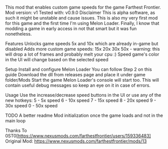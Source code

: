 This mod that enables custom game speeds for the game Farthest Frontier.
Mod version: v1
Tested with: v0.9.0
Disclaimer
This is alpha software, as such it might be unstable and cause issues. This is also my very first mod for this game and the first time I'm using Melon Loader.
Finally, I know that modding a game in early access in not that smart but it was fun nonetheless.

Features
Unlocks game speeds 5x and 10x which are already in-game but disabled
Adds more custom game speeds:
15x
20x
30x
50x - warning: this will drop a lot of frames and probably melt your cpu :)
Speed game's color in the UI will change based on the selected speed

Setup
Install and configure Melon Loader
You can follow Step 2 on this guide
Download the dll from releases page and place it under game folder/Mods
Start the game
Melon Loader's console will start too. This will contain useful debug messages so keep an eye on it in case of errors.

Usage
Use the increase/decrease speed buttons in the UI or use any of the new hotkeys:
5 - 5x speed
6 - 10x speed
7 - 15x speed
8 - 20x speed
9 - 30x speed
0 - 50x speed

TODO
A better readme
Mod initialization once the game loads and not in the main loop

Thanks To 0ST0[https://www.nexusmods.com/farthestfrontier/users/159336483]
Original Mod: https://www.nexusmods.com/farthestfrontier/mods/13